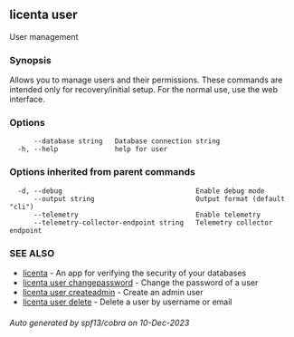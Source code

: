 ## licenta user

User management

### Synopsis

Allows you to manage users and their permissions. These commands are intended only for recovery/initial setup. For the normal use, use the web interface.

### Options

```
      --database string   Database connection string
  -h, --help              help for user
```

### Options inherited from parent commands

```
  -d, --debug                                 Enable debug mode
      --output string                         Output format (default "cli")
      --telemetry                             Enable telemetry
      --telemetry-collector-endpoint string   Telemetry collector endpoint
```

### SEE ALSO

* [licenta](licenta.md)	 - An app for verifying the security of your databases
* [licenta user changepassword](licenta_user_changepassword.md)	 - Change the password of a user
* [licenta user createadmin](licenta_user_createadmin.md)	 - Create an admin user
* [licenta user delete](licenta_user_delete.md)	 - Delete a user by username or email

###### Auto generated by spf13/cobra on 10-Dec-2023
